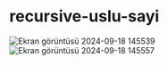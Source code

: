 # recursive-uslu-sayi
![Ekran görüntüsü 2024-09-18 145539](https://github.com/user-attachments/assets/9ed78da9-c19e-4191-b4b7-e8558ab8aa69)
![Ekran görüntüsü 2024-09-18 145557](https://github.com/user-attachments/assets/138835f0-73b4-43ea-9729-82eb11012e89)
